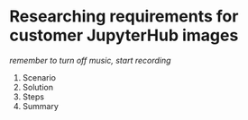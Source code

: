 # Researching requirements for customer JupyterHub images

*remember to turn off music, start recording*

1. Scenario
2. Solution
3. Steps
4. Summary

